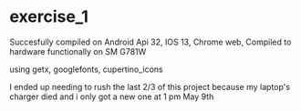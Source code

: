 # exercise_1

Succesfully compiled on Android Api 32, IOS 13, Chrome web,
Compiled to hardware functionally on SM G781W

using getx, googlefonts, cupertino_icons

I ended up needing to rush the last 2/3 of this project because my laptop's charger died and i only got a new one at 1 pm May 9th
